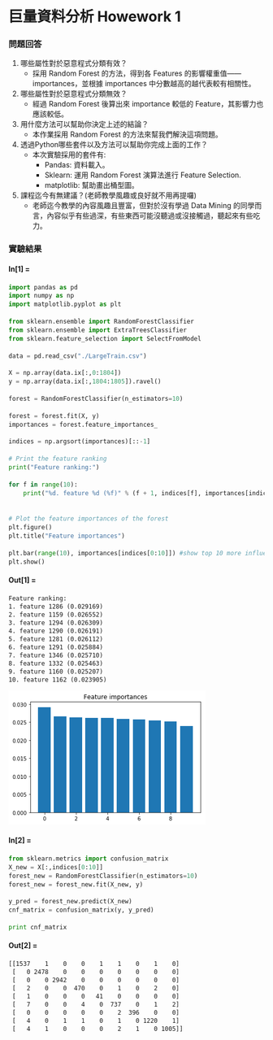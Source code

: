 # 巨量資料分析 Howework 1
### 問題回答

1. 哪些屬性對於惡意程式分類有效？
    * 採用 Random Forest 的方法，得到各 Features 的影響權重值——importances，並根據 importances 中分數越高的越代表較有相關性。
2. 哪些屬性對於惡意程式分類無效？
    * 經過 Random Forest 後算出來 importance 較低的 Feature，其影響力也應該較低。
3. 用什麼方法可以幫助你決定上述的結論？
    * 本作業採用 Random Forest 的方法來幫我們解決這項問題。
4. 透過Python哪些套件以及方法可以幫助你完成上面的工作？ 
    * 本次實驗採用的套件有:
        * Pandas: 資料載入。
        * Sklearn: 運用 Random Forest 演算法進行 Feature Selection.
        * matplotlib: 幫助畫出桶型圖。
5. 課程迄今有無建議？(老師教學風趣或良好就不用再提囉)
    * 老師迄今教學的內容風趣且豐富，但對於沒有學過 Data Mining 的同學而言，內容似乎有些過深，有些東西可能沒聽過或沒接觸過，聽起來有些吃力。


### 實驗結果

#### In[1] = 
```python
import pandas as pd
import numpy as np
import matplotlib.pyplot as plt

from sklearn.ensemble import RandomForestClassifier
from sklearn.ensemble import ExtraTreesClassifier
from sklearn.feature_selection import SelectFromModel

data = pd.read_csv("./LargeTrain.csv")

X = np.array(data.ix[:,0:1804])
y = np.array(data.ix[:,1804:1805]).ravel()

forest = RandomForestClassifier(n_estimators=10)

forest = forest.fit(X, y)
importances = forest.feature_importances_

indices = np.argsort(importances)[::-1]

# Print the feature ranking
print("Feature ranking:")

for f in range(10):
    print("%d. feature %d (%f)" % (f + 1, indices[f], importances[indices[f]]))


# Plot the feature importances of the forest
plt.figure()
plt.title("Feature importances")

plt.bar(range(10), importances[indices[0:10]]) #show top 10 more influential features
plt.show()
```
#### Out[1] =

    Feature ranking:
    1. feature 1286 (0.029169)
    2. feature 1159 (0.026552)
    3. feature 1294 (0.026309)
    4. feature 1290 (0.026191)
    5. feature 1281 (0.026112)
    6. feature 1291 (0.025884)
    7. feature 1346 (0.025710)
    8. feature 1332 (0.025463)
    9. feature 1160 (0.025207)
    10. feature 1162 (0.023905)



![png](output_1_1.png)


#### In[2] =
```python
from sklearn.metrics import confusion_matrix
X_new = X[:,indices[0:10]]
forest_new = RandomForestClassifier(n_estimators=10)
forest_new = forest_new.fit(X_new, y)

y_pred = forest_new.predict(X_new)
cnf_matrix = confusion_matrix(y, y_pred)

print cnf_matrix
```
#### Out[2] =
    [[1537    1    0    0    1    1    0    1    0]
     [   0 2478    0    0    0    0    0    0    0]
     [   0    0 2942    0    0    0    0    0    0]
     [   2    0    0  470    0    1    0    2    0]
     [   1    0    0    0   41    0    0    0    0]
     [   7    0    0    4    0  737    0    1    2]
     [   0    0    0    0    0    2  396    0    0]
     [   4    0    1    1    0    1    0 1220    1]
     [   4    1    0    0    0    2    1    0 1005]]
